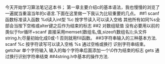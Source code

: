 今天开始学习算法笔记这本书；
第一章主要介绍c的基本语法，我也慢慢的浏览了一遍就当重温当年的c语言.下面在这里做一下我认为比较重要的几点。
##1 scanf函数标准读入函数 
  %d读入int型 %c 按字节读入可以读入空格 其他所有如同%s全部会当按下空格或alter键之后作为结束的标志
##2 对数组赋值 没有必要用以前的类似于for循环+scanf 直接采用memset(数组名,值,sizeof(数组名));头文件string.h;尽量初始化成0或-1 否则就用fill函数。
##3字符串输入的三种基本方法.
  scanf %c 按字符读写可以读入空格 %s 通过空格或换行 识别字符串结束。
  getchar 单个字符输入  输入的每个字符串后面添加一个\0作为结束的标志
  gets 通过换行识别字符串结束
##4string.h中基本的操作方法.
